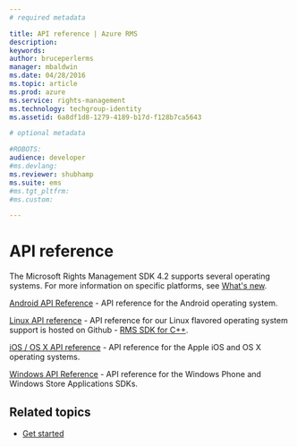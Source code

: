 ```yaml
---
# required metadata

title: API reference | Azure RMS
description:
keywords:
author: bruceperlerms
manager: mbaldwin
ms.date: 04/28/2016
ms.topic: article
ms.prod: azure
ms.service: rights-management
ms.technology: techgroup-identity
ms.assetid: 6a8df1d8-1279-4189-b17d-f128b7ca5643

# optional metadata

#ROBOTS:
audience: developer
#ms.devlang:
ms.reviewer: shubhamp
ms.suite: ems
#ms.tgt_pltfrm:
#ms.custom:

---
```


# API reference

The Microsoft Rights Management SDK 4.2 supports several operating systems. For more information on specific platforms, see [What's new](release_notes.md).

[Android API Reference](xref:com.microsoft.rightsmanagement) - API reference for the Android operating system.

[Linux API reference](linux___c___api_reference.md) - API reference for our Linux flavored operating system support is hosted on Github - [RMS SDK for C++](http://azuread.github.io/rms-sdk-for-cpp/annotated.html).

[iOS / OS X API reference](xref:iOS) - API reference for the Apple iOS and OS X operating systems.

[Windows API Reference](xref:Microsoft.RightsManagement) - API reference for the Windows Phone and Windows Store Applications SDKs.

## Related topics ##

* [Get started](get_started.md)
 

 

